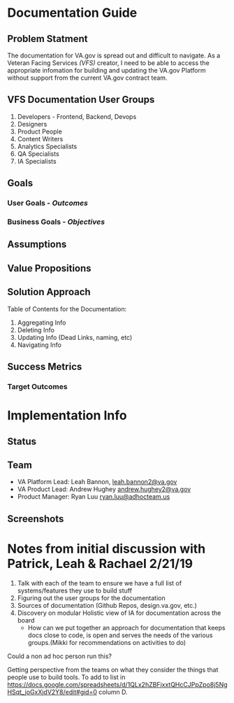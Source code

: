 
# Documentation Guide

## Problem Statment
The documentation for VA.gov is spread out and difficult to navigate. As a Veteran Facing Services *(VFS)* creator, I need to be able to access the appropriate infomation for building and updating the VA.gov Platform without support from the current VA.gov contract team.


## VFS Documentation User Groups
1. Developers - Frontend, Backend, Devops
1. Designers
1. Product People
1. Content Writers
1. Analytics Specialists
1. QA Specialists
1. IA Specialists


## Goals
### User Goals - *Outcomes*


### Business Goals - *Objectives*


## Assumptions


## Value Propositions


## Solution Approach

Table of Contents for the Documentation:
1. Aggregating Info
1. Deleting Info 
1. Updating Info (Dead Links, naming, etc)
1. Navigating Info

## Success Metrics
### Target Outcomes


# Implementation Info
## Status



## Team
- VA Platform Lead: Leah Bannon, leah.bannon2@va.gov
- VA Product Lead: Andrew Hughey andrew.hughey2@va.gov 
- Product Manager: Ryan Luu ryan.luu@adhocteam.us 
 
## Screenshots


# Notes from initial discussion with Patrick, Leah & Rachael 2/21/19 
1. Talk with each of the team to ensure we have a full list of systems/features they use to build stuff
2. Figuring out the user groups for the documentation
3. Sources of documentation (Github Repos, design.va.gov, etc.)
4. Discovery on modular Holistic view of IA for documentation across the board
   - How can we put together an approach for documentation that keeps docs close to code, is open and serves the needs of the various groups.(Mikki for recommendations on activities to do)


 Could a non ad hoc person run this?

Getting perspective from the teams on what they consider the things that people use to build tools. To add to list in  https://docs.google.com/spreadsheets/d/1QLx2hZBFjxxtQHcCJPpZpo8j5NgHSqt_joGxXjdV2Y8/edit#gid=0 column D.

